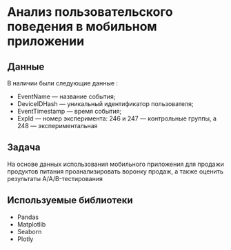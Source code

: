 # Анализ пользовательского поведения в мобильном приложении



## Данные

В наличии были следующие данные :

-  EventName — название события; 
-  DeviceIDHash — уникальный идентификатор пользователя; 
-  EventTimestamp — время события; 
-  ExpId — номер эксперимента: 246 и 247 — контрольные группы, а 248 — экспериментальная

## Задача

На основе данных использования мобильного приложения для продажи продуктов питания проанализировать воронку продаж, а также оценить результаты A/A/B-тестирования 

## Используемые библиотеки

- Pandas
- Matplotlib
- Seaborn
- Plotly


